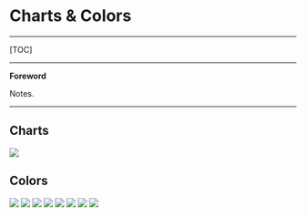 # Charts & Colors

---

[TOC]

---

**Foreword**

Notes.

---

## Charts

![](img/Charts/Chart_Selection.jpeg)


## Colors

![](img/Charts/ColorChart1.png)
![](img/Charts/ColorChart2.png)
![](img/Charts/ColorChart3.png)
![](img/Charts/ColorChart4.png)
![](img/Charts/ColorChart5.png)
![](img/Charts/ColorChart6.png)
![](img/Charts/ColorChart7.png)
![](img/Charts/ColorChart8.png)